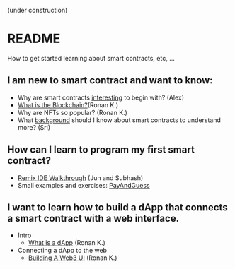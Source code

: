 (under construction)

# README

How to get started learning about smart contracts, etc, ...

## I am new to smart contract and want to know:

- Why are smart contracts [interesting](https://hackmd.io/@alexhkurz/BywKgFiMj) to begin with? (Alex)
- [What is the Blockchain?](https://hackmd.io/Suht-kalQauO-t3arTQB1Q)(Ronan K.)
- Why are NFTs so popular? (Ronan K.)
- What [background](https://hackmd.io/@sripkunda/background-for-smart-contracts) should I know about smart contracts to understand more? (Sri)

## How can I learn to program my first smart contract?

- [Remix IDE Walkthrough](https://hackmd.io/@JunYoon/BkfaCW_Zj) (Jun and Subhash)
- Small examples and exercises: [PayAndGuess](PayAndGuess/README.md)  

<!--## I understand the basics about smart contracts and want to do a small project to learn more.

- Jun and Subhash-->

## I want to learn how to build a dApp that connects a smart contract with a web interface.

- Intro
  - [What is a dApp](https://hackmd.io/AVZKD53wQBmbKd5Ctxz3AQ) (Ronan K.)
- Connecting a dApp to the web
  - [Building A Web3 UI](https://hackmd.io/UqFM8KQ6SCScLRQ5tMEdZA) (Ronan K.)




